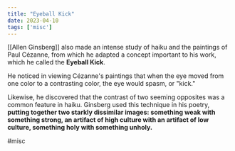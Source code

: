 ```yaml
---
title: "Eyeball Kick"
date: 2023-04-10
tags: ['misc']
---
```




[[Allen Ginsberg]] also made an intense study of haiku and the paintings of Paul Cézanne, from which he adapted a concept important to his work, which he called the **Eyeball Kick**. 

He noticed in viewing Cézanne's paintings that when the eye moved from one color to a contrasting color, the eye would spasm, or "kick." 

Likewise, he discovered that the contrast of two seeming opposites was a common feature in haiku. Ginsberg used this technique in his poetry, **putting together two starkly dissimilar images: something weak with something strong, an artifact of high culture with an artifact of low culture, something holy with something unholy.**

#misc 